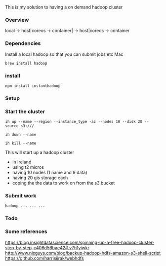 This is my solution to having a on demand hadoop cluster


### Overview

local -> host|coreos -> container|
		-> host|coreos -> container


### Dependencies
Install a local hadoop so that you can submit jobs etc
Mac
```
brew install hadoop
```

### install
```
npm install instanthadoop
```

### Setup

### Start the cluster
```
ih up --name --region --instance_type -az --nodes 10 --disk 20 --source s3:///
```

```
ih down --name
```

```
ih kill --name
```



This will start up a hadoop cluster
- in Ireland
- using t2 micros
- having 10 nodes (1 name and 9 data)
- having 20 gis storage each
- coping the the data to work on from the s3 bucket


### Submit work
```
hadoop ... ... ...
```

### Todo

### Some references
https://blog.insightdatascience.com/spinning-up-a-free-hadoop-cluster-step-by-step-c406d56bae42#.v7h1yiwkr
http://www.nixguys.com/blog/backup-hadoop-hdfs-amazon-s3-shell-script
https://github.com/harrisiirak/webhdfs
